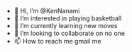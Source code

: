 - 👋 Hi, I’m @KenNanami
- 👀 I’m interested in playing basketball
- 🌱 I’m currently learning new moves 
- 💞️ I’m looking to collaborate on no one
- 📫 How to reach me gmail me

<!---
KenNanami/KenNanami is a ✨ special ✨ repository because its `README.md` (this file) appears on your GitHub profile.
You can click the Preview link to take a look at your changes.
--->
